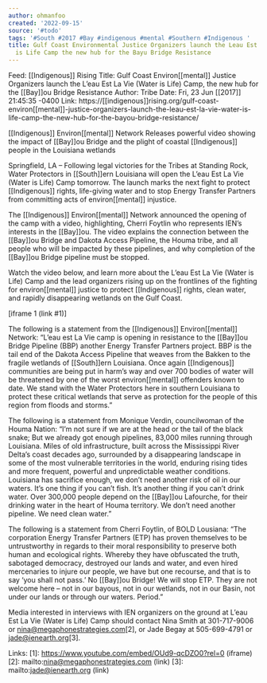 ```yaml
---
author: ohmanfoo
created: '2022-09-15'
source: '#todo'
tags: '#South #2017 #Bay #indigenous #mental #Southern #Indigenous '
title: Gulf Coast Environmental Justice Organizers launch the Leau Est La Vie Water
  is Life Camp the new hub for the Bayu Bridge Resistance
---
```


Feed: [[Indigenous]] Rising
Title: Gulf Coast Environ[[mental]] Justice Organizers launch the L’eau Est La Vie 
(Water is Life) Camp, the new hub for the [[Bay]]ou Bridge Resistance
Author: Tribe
Date: Fri, 23 Jun [[2017]] 21:45:35 -0400
Link: https://[[indigenous]]rising.org/gulf-coast-environ[[mental]]-justice-organizers-launch-the-leau-est-la-vie-water-is-life-camp-the-new-hub-for-the-bayou-bridge-resistance/
 
[[Indigenous]] Environ[[mental]] Network Releases powerful video showing the impact of 
[[Bay]]ou Bridge and the plight of coastal [[Indigenous]] people in the Louisiana 
wetlands 
 
Springfield, LA – Following legal victories for the Tribes at Standing Rock, 
Water Protectors in [[South]]ern Louisiana will open the L’eau Est La Vie (Water is 
Life) Camp tomorrow. The launch marks the next fight to protect [[Indigenous]] 
rights, life-giving water and to stop Energy Transfer Partners from committing 
acts of environ[[mental]] injustice.
 
The [[Indigenous]] Environ[[mental]] Network announced the opening of the camp with a 
video, highlighting, Cherri Foytlin who represents IEN’s interests in the [[Bay]]ou.
The video explains the connection between the [[Bay]]ou Bridge and Dakota Access 
Pipeline, the Houma tribe, and all people who will be impacted by these 
pipelines, and why completion of the [[Bay]]ou Bridge pipeline must be stopped.
 
Watch the video below, and learn more about the L’eau Est La Vie (Water is Life)
Camp and the lead organizers rising up on the frontlines of the fighting for 
environ[[mental]] justice to protect [[Indigenous]] rights, clean water, and rapidly 
disappearing wetlands on the Gulf Coast.
 
[iframe 1 (link #1)]
 
The following is a statement from the [[Indigenous]] Environ[[mental]] Network: 
“L’eau est La Vie camp is opening in resistance to the [[Bay]]ou Bridge Pipeline 
(BBP) another Energy Transfer Partners project. BBP is the tail end of the 
Dakota Access Pipeline that weaves from the Bakken to the fragile wetlands of 
[[South]]ern Louisiana. Once again [[Indigenous]] communities are being put in harm’s 
way and over 700 bodies of water will be threatened by one of the worst 
environ[[mental]] offenders known to date. We stand with the Water Protectors here 
in southern Louisiana to protect these critical wetlands that serve as 
protection for the people of this region from floods and storms.”
 
The following is a statement from Monique Verdin, councilwoman of the Houma 
Nation: 
“I’m not sure if we are at the head or the tail of the black snake; But we 
already got enough pipelines, 83,000 miles running through Louisiana. Miles of 
old infrastructure, built across the Mississippi River Delta’s coast decades 
ago, surrounded by a disappearing landscape in some of the most vulnerable 
territories in the world, enduring rising tides and more frequent, powerful and 
unpredictable weather conditions. Louisiana has sacrifice enough, we don’t need 
another risk of oil in our waters. It’s one thing if you can’t fish. It’s 
another thing if you can’t drink water. Over 300,000 people depend on the [[Bay]]ou 
Lafourche, for their drinking water in the heart of Houma territory. We don’t 
need another pipeline. We need clean water.”
 
The following is a statement from Cherri Foytlin, of BOLD Lousiana:
“The corporation Energy Transfer Partners (ETP) has proven themselves to be 
untrustworthy in regards to their moral responsibility to preserve both human 
and ecological rights. Whereby they have obfuscated the truth, sabotaged 
democracy, destroyed our lands and water, and even hired mercenaries to injure 
our people, we have but one recourse, and that is to say ‘you shall not pass.’ 
No [[Bay]]ou Bridge! We will stop ETP. They are not welcome here – not in our 
bayous, not in our wetlands, not in our Basin, not under our lands or through 
our waters. Period.”
 
Media interested in interviews with IEN organizers on the ground at L’eau Est La
Vie (Water is Life) Camp should contact Nina Smith at 301-717-9006 or 
nina@megaphonestrategies.com[2], or Jade Begay at 505-699-4791 or 
jade@ienearth.org[3].
 
Links: 
[1]: https://www.youtube.com/embed/OUd9-qcDZO0?rel=0 (iframe)
[2]: mailto:nina@megaphonestrategies.com (link)
[3]: mailto:jade@ienearth.org (link)